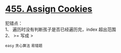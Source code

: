 # [455. Assign Cookies](https://leetcode.com/problems/assign-cookies/)

犯错点：  
1、 遍历时没有判断孩子是否已经遍历完，index 超出范围  
2、 >= 写成 >

`easy` `贪心算法` `易错题`
